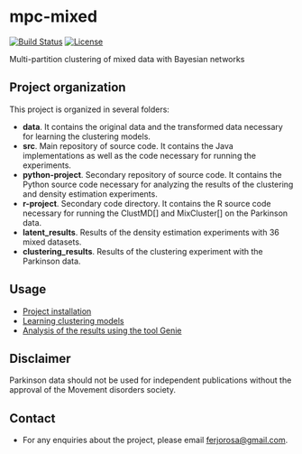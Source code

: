 # mpc-mixed
[![Build Status](https://www.travis-ci.com/ferjorosa/mpc-mixed.svg?branch=main)](https://www.travis-ci.com/ferjorosa/mpc-mixed) [![License](https://img.shields.io/badge/License-Apache%202.0-blue.svg)](https://opensource.org/licenses/Apache-2.0)

Multi-partition clustering of mixed data with Bayesian networks

## Project organization
This project is organized in several folders:

* **data**. It contains the original data and the transformed data necessary for learning the clustering models.
* **src**. Main repository of source code. It contains the Java implementations as well as the code necessary for running the experiments.
* **python-project**. Secondary repository of source code. It contains the Python source code necessary for analyzing the results of the clustering and density estimation experiments.
* **r-project**. Secondary code directory. It contains the R source code necessary for running the ClustMD[] and MixCluster[] on the Parkinson data.
* **latent_results**. Results of the density estimation experiments with 36 mixed datasets.
* **clustering_results**. Results of the clustering experiment with the Parkinson data.

## Usage
* [Project installation](https://github.com/ferjorosa/mpc-mixed/wiki)
* [Learning clustering models](https://github.com/ferjorosa/mpc-mixed/wiki/Learn-clustering-models)
* [Analysis of the results using the tool Genie](https://github.com/ferjorosa/mpc-mixed/wiki/Analysis-with-Genie)

## Disclaimer
Parkinson data should not be used for independent publications without the approval of the Movement disorders society. 

## Contact
* For any enquiries about the project, please email [ferjorosa@gmail.com](mailto:ferjorosa@gmail.com).
